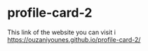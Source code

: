 # profile-card-2
This link of the website you can visit i
https://ouzaniyounes.github.io/profile-card-2/
